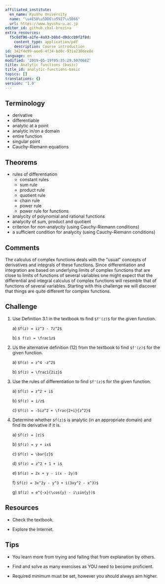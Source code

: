 ```yaml
---
affiliated_institute:
  en_name: Kyushu University
  name: "\u4E5D\u5DDE\u5927\u5B66"
  url: https://www.kyushu-u.ac.jp
editor_id: github.cbal-brezina
extra_resources:
  f5c8df96-a1fe-4a93-b8bd-d9dccb9f2f8d:
    content_type: application/pdf
    description: Course introduction
id: 342f4e99-aee6-4f34-bd0c-931a238dee8e
language: en
modified: '2019-05-19T05:35:29.507068Z'
title: Analytic functions (basic)
title_id: analytic-functions-basic
topics: []
translations: {}
version: '1.0'
---
```


## Terminology 
- derivative
- differentiable
- analytic at a point
- analytic in/on  a domain
- entire function
- singular point
- Cauchy-Riemann equations



## Theorems

- rules of differentiation
  - constant rules
  - sum rule
  - product rule
  - quotient rule
  - chain rule
  - power rule
  - power rule for functions
- analycity of polynomial and rational functions
- analycity of sum, product and quotient
- criterion for non-analycity (using Cauchy-Riemann conditions)
- a sufficient condition for analycity (using Cauchy-Riemann conditions)



## Comments

The calculus of complex functions deals with the "usual" concepts of derivatives and integrals of these functions. Since differentiation and integration are based on underlying  limits of complex functions that are close to limits of functions of several variables one might expect that the differential and integral calculus of complex functions will resemble that of functions of several variables.  Starting with this challenge we will discover that things are quite different for complex functions. 





## Challenge

1. Use Definition 3.1 in the textbook to find `$f'(z)$` for the given function.

    a) `$f(z) = iz^3 - 7z^2$`

    b) `$ f(z) = \frac1z$`
    
2. Us the alternative definition (12) from the textbook to find `$f'(z)$` for the given function.

    a) `$f(z) = z^4 -z^2$`

    b) `$f(z) = \frac1{2iz}$`
    
3. Use the rules of differentiation to find `$f'(z)$` for the given function.

    a) `$f(z) = z^2 + i$`

    b) `$f(z) = i/z$`

    c) `$f(z) = -5iz^2 + \frac{2+i}{z^2}$`

3. Determine whether `$f(z)$` is analytic (in an appropriate domain) and find its derivative if it is.

    a) `$f(z) = |z|$`
  
    b) `$f(z) = y + ix$`
  
    c) `$f(z) = \bar{z}$`
  
    d) `$f(z) = z^2 + 1 + i$`
  
    e) `$f(z) = 2x + y - i(x - 2y)$`
  
    f) `$f(z) = 3x^2y - y^3 + i(3xy^2 - x^3)$`
  
    g) `$f(z) = e^{-x}(\cos{y} - i\sin{y})$`
   
   



## Resources

- Check the textbook.


- Explore the Internet.


## Tips


- You learn more from trying and failing that from  explanation by others.

- Find and solve as many exercises as YOU need to become proficient.

- Required minimum must be set, however you should always aim higher.






